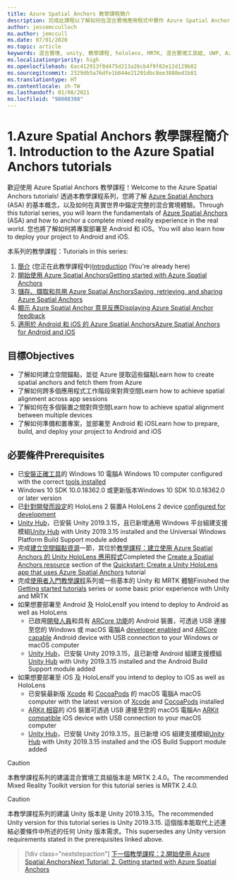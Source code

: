 ```yaml
---
title: Azure Spatial Anchors 教學課程簡介
description: 完成此課程以了解如何在混合實境應用程式中實作 Azure Spatial Anchors。
author: jessemcculloch
ms.author: jemccull
ms.date: 07/01/2020
ms.topic: article
keywords: 混合實境, unity, 教學課程, hololens, MRTK, 混合實境工具組, UWP, Azure 空間錨點, ios, android, Windows 10, ARCore, macOS, Android 建置支援, ARKit
ms.localizationpriority: high
ms.openlocfilehash: 6ac412913f8d475d213a26cb4f9f82e12d129b82
ms.sourcegitcommit: 2329db5a76dfe1b844e21291dbc8ee3888ed1b81
ms.translationtype: HT
ms.contentlocale: zh-TW
ms.lasthandoff: 01/08/2021
ms.locfileid: "98008398"
---
```

# <a name="1-introduction-to-the-azure-spatial-anchors-tutorials"></a><span data-ttu-id="f561c-104">1.Azure Spatial Anchors 教學課程簡介</span><span class="sxs-lookup"><span data-stu-id="f561c-104">1. Introduction to the Azure Spatial Anchors tutorials</span></span>

<span data-ttu-id="f561c-105">歡迎使用 Azure Spatial Anchors 教學課程！</span><span class="sxs-lookup"><span data-stu-id="f561c-105">Welcome to the Azure Spatial Anchors tutorials!</span></span> <span data-ttu-id="f561c-106">透過本教學課程系列，您將了解 <a href="https://azure.microsoft.com/services/spatial-anchors" target="_blank">Azure Spatial Anchors</a> (ASA) 的基本概念，以及如何在真實世界中錨定完整的混合實境體驗。</span><span class="sxs-lookup"><span data-stu-id="f561c-106">Through this tutorial series, you will learn the fundamentals of <a href="https://azure.microsoft.com/services/spatial-anchors" target="_blank">Azure Spatial Anchors</a> (ASA) and how to anchor a complete mixed reality experience in the real world.</span></span> <span data-ttu-id="f561c-107">您也將了解如何將專案部署至 Android 和 iOS。</span><span class="sxs-lookup"><span data-stu-id="f561c-107">You will also learn how to deploy your project to Android and iOS.</span></span>

<span data-ttu-id="f561c-108">本系列的教學課程：</span><span class="sxs-lookup"><span data-stu-id="f561c-108">Tutorials in this series:</span></span>

1. <span data-ttu-id="f561c-109">[簡介](mr-learning-asa-01.md) (您正在此教學課程中)</span><span class="sxs-lookup"><span data-stu-id="f561c-109">[Introduction](mr-learning-asa-01.md) (You're already here)</span></span>
2. [<span data-ttu-id="f561c-110">開始使用 Azure Spatial Anchors</span><span class="sxs-lookup"><span data-stu-id="f561c-110">Getting started with Azure Spatial Anchors</span></span>](mr-learning-asa-02.md)
3. [<span data-ttu-id="f561c-111">儲存、擷取和共用 Azure Spatial Anchors</span><span class="sxs-lookup"><span data-stu-id="f561c-111">Saving, retrieving, and sharing Azure Spatial Anchors</span></span>](mr-learning-asa-03.md)
4. [<span data-ttu-id="f561c-112">顯示 Azure Spatial Anchor 意見反應</span><span class="sxs-lookup"><span data-stu-id="f561c-112">Displaying Azure Spatial Anchor feedback</span></span>](mr-learning-asa-04.md)
5. [<span data-ttu-id="f561c-113">適用於 Android 和 iOS 的 Azure Spatial Anchors</span><span class="sxs-lookup"><span data-stu-id="f561c-113">Azure Spatial Anchors for Android and iOS</span></span>](mr-learning-asa-05.md)

## <a name="objectives"></a><span data-ttu-id="f561c-114">目標</span><span class="sxs-lookup"><span data-stu-id="f561c-114">Objectives</span></span>

* <span data-ttu-id="f561c-115">了解如何建立空間錨點，並從 Azure 提取這些錨點</span><span class="sxs-lookup"><span data-stu-id="f561c-115">Learn how to create spatial anchors and fetch them from Azure</span></span>
* <span data-ttu-id="f561c-116">了解如何跨多個應用程式工作階段來對齊空間</span><span class="sxs-lookup"><span data-stu-id="f561c-116">Learn how to achieve spatial alignment across app sessions</span></span>
* <span data-ttu-id="f561c-117">了解如何在多個裝置之間對齊空間</span><span class="sxs-lookup"><span data-stu-id="f561c-117">Learn how to achieve spatial alignment between multiple devices</span></span>
* <span data-ttu-id="f561c-118">了解如何準備和置專案，並部署至 Android 和 iOS</span><span class="sxs-lookup"><span data-stu-id="f561c-118">Learn how to prepare, build, and deploy your project to Android and iOS</span></span>

## <a name="prerequisites"></a><span data-ttu-id="f561c-119">必要條件</span><span class="sxs-lookup"><span data-stu-id="f561c-119">Prerequisites</span></span>

* <span data-ttu-id="f561c-120">已[安裝正確工具](../../install-the-tools.md)的 Windows 10 電腦</span><span class="sxs-lookup"><span data-stu-id="f561c-120">A Windows 10 computer configured with the correct [tools installed](../../install-the-tools.md)</span></span>
* <span data-ttu-id="f561c-121">Windows 10 SDK 10.0.18362.0 或更新版本</span><span class="sxs-lookup"><span data-stu-id="f561c-121">Windows 10 SDK 10.0.18362.0 or later version</span></span>
* <span data-ttu-id="f561c-122">已[針對開發而設定](../../platform-capabilities-and-apis/using-visual-studio.md#enabling-developer-mode)的 HoloLens 2 裝置</span><span class="sxs-lookup"><span data-stu-id="f561c-122">A HoloLens 2 device [configured for development](../../platform-capabilities-and-apis/using-visual-studio.md#enabling-developer-mode)</span></span>
* <span data-ttu-id="f561c-123"><a href="https://docs.unity3d.com/Manual/GettingStartedInstallingHub.html" target="_blank">Unity Hub</a>，已安裝 Unity 2019.3.15，且已新增通用 Windows 平台組建支援模組</span><span class="sxs-lookup"><span data-stu-id="f561c-123"><a href="https://docs.unity3d.com/Manual/GettingStartedInstallingHub.html" target="_blank">Unity Hub</a> with Unity 2019.3.15 installed and the Universal Windows Platform Build Support module added</span></span>
* <span data-ttu-id="f561c-124">完成[建立空間錨點資源](https://docs.microsoft.com/azure/spatial-anchors/quickstarts/get-started-unity-hololens#create-a-spatial-anchors-resource)一節，其位於[教學課程：建立使用 Azure Spatial Anchors 的 Unity HoloLens 應用程式](https://docs.microsoft.com/azure/spatial-anchors/quickstarts/get-started-unity-hololens)</span><span class="sxs-lookup"><span data-stu-id="f561c-124">Completed the [Create a Spatial Anchors resource](https://docs.microsoft.com/azure/spatial-anchors/quickstarts/get-started-unity-hololens#create-a-spatial-anchors-resource) section of the [Quickstart: Create a Unity HoloLens app that uses Azure Spatial Anchors](https://docs.microsoft.com/azure/spatial-anchors/quickstarts/get-started-unity-hololens) tutorial</span></span>
* <span data-ttu-id="f561c-125">完成[使用者入門教學課程](mr-learning-base-01.md)系列或一些基本的 Unity 和 MRTK 體驗</span><span class="sxs-lookup"><span data-stu-id="f561c-125">Finished the [Getting started tutorials](mr-learning-base-01.md) series or some basic prior experience with Unity and MRTK</span></span>
* <span data-ttu-id="f561c-126">如果想要部署至 Android 及 HoloLens</span><span class="sxs-lookup"><span data-stu-id="f561c-126">If you intend to deploy to Android as well as HoloLens</span></span>
  * <span data-ttu-id="f561c-127">已啟用<a href="https://developer.android.com/studio/debug/dev-options" target="_blank">開發人員</a>和具有 <a href="https://developers.google.com/ar/discover/supported-devices" target="_blank">ARCore 功能</a>的 Android 裝置，可透過 USB 連接至您的 Windows 或 macOS 電腦</span><span class="sxs-lookup"><span data-stu-id="f561c-127">A <a href="https://developer.android.com/studio/debug/dev-options" target="_blank">developer enabled</a> and <a href="https://developers.google.com/ar/discover/supported-devices" target="_blank">ARCore capable</a> Android device with USB connection to your Windows or macOS computer</span></span>
  * <span data-ttu-id="f561c-128"><a href="https://docs.unity3d.com/Manual/GettingStartedInstallingHub.html" target="_blank">Unity Hub</a>，已安裝 Unity 2019.3.15，且已新增 Android 組建支援模組</span><span class="sxs-lookup"><span data-stu-id="f561c-128"><a href="https://docs.unity3d.com/Manual/GettingStartedInstallingHub.html" target="_blank">Unity Hub</a> with Unity 2019.3.15 installed and the Android Build Support module added</span></span>
* <span data-ttu-id="f561c-129">如果想要部署至 iOS 及 HoloLens</span><span class="sxs-lookup"><span data-stu-id="f561c-129">If you intend to deploy to iOS as well as HoloLens</span></span>
  * <span data-ttu-id="f561c-130">已安裝最新版 <a href="https://geo.itunes.apple.com/us/app/xcode/id497799835?mt=12" target="_blank">Xcode</a> 和 <a href="https://cocoapods.org" target="_blank">CocoaPods</a> 的 macOS 電腦</span><span class="sxs-lookup"><span data-stu-id="f561c-130">A macOS computer with the latest version of <a href="https://geo.itunes.apple.com/us/app/xcode/id497799835?mt=12" target="_blank">Xcode</a> and <a href="https://cocoapods.org" target="_blank">CocoaPods</a> installed</span></span>
  * <span data-ttu-id="f561c-131"><a href="https://developer.apple.com/documentation/arkit/verifying_device_support_and_user_permission" target="_blank">ARKit 相容</a>的 iOS 裝置可透過 USB 連接至您的 macOS 電腦</span><span class="sxs-lookup"><span data-stu-id="f561c-131">An <a href="https://developer.apple.com/documentation/arkit/verifying_device_support_and_user_permission" target="_blank">ARKit compatible</a> iOS device with USB connection to your macOS computer</span></span>
  * <span data-ttu-id="f561c-132"><a href="https://docs.unity3d.com/Manual/GettingStartedInstallingHub.html" target="_blank">Unity Hub</a>，已安裝 Unity 2019.3.15，且已新增 iOS 組建支援模組</span><span class="sxs-lookup"><span data-stu-id="f561c-132"><a href="https://docs.unity3d.com/Manual/GettingStartedInstallingHub.html" target="_blank">Unity Hub</a> with Unity 2019.3.15 installed and the iOS Build Support module added</span></span>

> [!CAUTION]
> <span data-ttu-id="f561c-133">本教學課程系列的建議混合實境工具組版本是 MRTK 2.4.0。</span><span class="sxs-lookup"><span data-stu-id="f561c-133">The recommended Mixed Reality Toolkit version for this tutorial series is MRTK 2.4.0.</span></span>

> [!CAUTION]
> <span data-ttu-id="f561c-134">本教學課程系列的建議 Unity 版本是 Unity 2019.3.15。</span><span class="sxs-lookup"><span data-stu-id="f561c-134">The recommended Unity version for this tutorial series is Unity 2019.3.15.</span></span> <span data-ttu-id="f561c-135">這個版本能取代上述連結必要條件中所述的任何 Unity 版本需求。</span><span class="sxs-lookup"><span data-stu-id="f561c-135">This supersedes any Unity version requirements stated in the prerequisites linked above.</span></span>

> [!div class="nextstepaction"]
> [<span data-ttu-id="f561c-136">下一個教學課程：2.開始使用 Azure Spatial Anchors</span><span class="sxs-lookup"><span data-stu-id="f561c-136">Next Tutorial: 2. Getting started with Azure Spatial Anchors</span></span>](mr-learning-asa-02.md)
